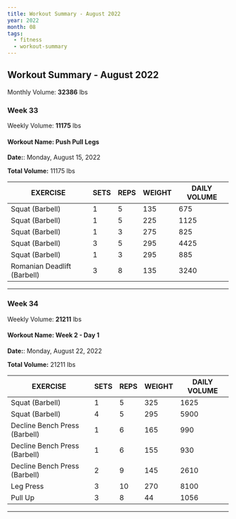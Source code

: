 ```yaml
--- 
title: Workout Summary - August 2022
year: 2022
month: 08
tags:
  - fitness
  - workout-summary
---
```


## Workout Summary - August 2022

Monthly Volume: **32386** lbs

### **Week** 33

Weekly Volume: **11175** lbs

#### **Workout Name:** Push Pull Legs

**Date:**: Monday, August 15, 2022

**Total Volume:** 11175 lbs

| EXERCISE | SETS | REPS | WEIGHT | DAILY VOLUME |
| ------------------- | ---- | ---- | ------ | ------------ |
| Squat (Barbell) | 1 | 5 | 135 | 675 |
| Squat (Barbell) | 1 | 5 | 225 | 1125 |
| Squat (Barbell) | 1 | 3 | 275 | 825 |
| Squat (Barbell) | 3 | 5 | 295 | 4425 |
| Squat (Barbell) | 1 | 3 | 295 | 885 |
| Romanian Deadlift (Barbell) | 3 | 8 | 135 | 3240 |

---

### **Week** 34

Weekly Volume: **21211** lbs

#### **Workout Name:** Week 2 - Day 1

**Date:**: Monday, August 22, 2022

**Total Volume:** 21211 lbs

| EXERCISE | SETS | REPS | WEIGHT | DAILY VOLUME |
| ------------------- | ---- | ---- | ------ | ------------ |
| Squat (Barbell) | 1 | 5 | 325 | 1625 |
| Squat (Barbell) | 4 | 5 | 295 | 5900 |
| Decline Bench Press (Barbell) | 1 | 6 | 165 | 990 |
| Decline Bench Press (Barbell) | 1 | 6 | 155 | 930 |
| Decline Bench Press (Barbell) | 2 | 9 | 145 | 2610 |
| Leg Press | 3 | 10 | 270 | 8100 |
| Pull Up | 3 | 8 | 44 | 1056 |

---

